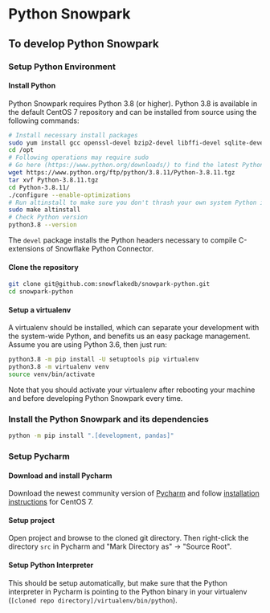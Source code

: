 # Python Snowpark

## To develop Python Snowpark

### Setup Python Environment

#### Install Python

Python Snowpark requires Python 3.8 (or higher). Python 3.8 is available in the default CentOS 7
repository and can be installed from source using the following commands:
```bash
# Install necessary install packages
sudo yum install gcc openssl-devel bzip2-devel libffi-devel sqlite-devel
cd /opt
# Following operations may require sudo
# Go here (https://www.python.org/downloads/) to find the latest Python 3.8 version
wget https://www.python.org/ftp/python/3.8.11/Python-3.8.11.tgz
tar xvf Python-3.8.11.tgz
cd Python-3.8.11/
./configure --enable-optimizations
# Run altinstall to make sure you don't thrash your own system Python install
sudo make altinstall
# Check Python version
python3.8 --version
```
The `devel` package installs the Python headers necessary to compile C-extensions of Snowflake
Python Connector.

#### Clone the repository

```bash
git clone git@github.com:snowflakedb/snowpark-python.git
cd snowpark-python
```

#### Setup a virtualenv

A virtualenv should be installed, which can separate your development with the system-wide Python,
and benefits us an easy package management. Assume you are using Python 3.6, then just run:
```bash
python3.8 -m pip install -U setuptools pip virtualenv
python3.8 -m virtualenv venv
source venv/bin/activate
```
Note that you should activate your virtualenv after rebooting your machine and before
developing Python Snowpark every time.


### Install the Python Snowpark and its dependencies
```bash
python -m pip install ".[development, pandas]"
```


### Setup Pycharm

#### Download and install Pycharm
Download the newest community version of [Pycharm](https://www.jetbrains.com/pycharm/download/)
and follow [installation instructions](https://www.jetbrains.com/help/pycharm/installation-guide.html#snap-install-tar)
for CentOS 7.

#### Setup project
Open project and browse to the cloned git directory. Then right-click the directory `src` in Pycharm
and "Mark Directory as" -> "Source Root".

#### Setup Python Interpreter
This should be setup automatically, but make sure that the Python interpreter in Pycharm is pointing
to the Python binary in your virtualenv (`[cloned repo directory]/virtualenv/bin/python`).
